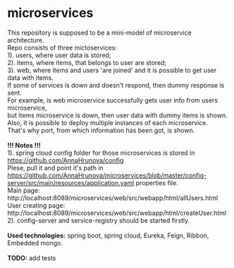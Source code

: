 # microservices

This repository is supposed to be a mini-model of microservice architecture.<br>
Repo consists of three mictoservices:<br>
1). users, where user data is stored; <br>
2). items, where items, that belongs to user are stored; <br>
3). web, where items and users 'are joined' and it is possible to get user data with items. <br>
If some of services is down and doesn't respond, then dummy response is sent. <br>
For example, is web microservice successfully gets user info from users microservice, <br>
but items microservice is down, then user data with dummy items is shown. <br>
Also, it is possible to deploy multiple instances of each microservice. <br>
That's why port, from which information has been got, is shown.<br><br>
<b>!!! Notes !!!</b><br>
1). spring cloud config folder for those microservices is stored in https://github.com/AnnaHrunova/config <br>
Plese, pull it and point it's path in https://github.com/AnnaHrunova/microservices/blob/master/config-server/src/main/resources/application.yaml properties file. <br>
Main page: http://localhost:8089/microservices/web/src/webapp/html/allUsers.html <br>
User creating page: http://localhost:8089/microservices/web/src/webapp/html/createUser.html <br>
2). config-server and service-registry should be started firstly. <br><br>
<b>Used technologies:</b> spring boot, spring cloud, Eureka, Feign, Ribbon, Embedded mongo.<br><br>
<b>TODO:</b> add tests
